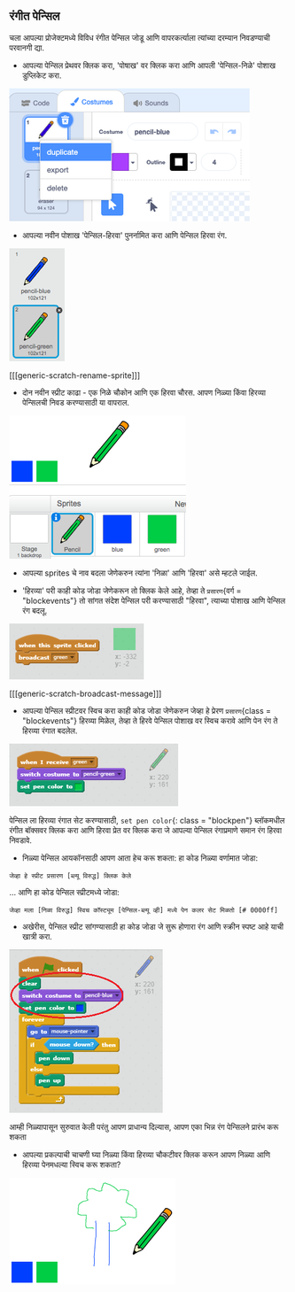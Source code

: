## रंगीत पेन्सिल

चला आपल्या प्रोजेक्टमध्ये विविध रंगीत पेन्सिल जोडू आणि वापरकर्त्याला त्यांच्या दरम्यान निवडण्याची परवानगी द्या.

+ आपल्या पेन्सिल प्रेथवर क्लिक करा, 'पोषाख' वर क्लिक करा आणि आपली 'पेन्सिल-निळे' पोशाख डुप्लिकेट करा.

![स्क्रीनशॉट](images/paint-blue-duplicate.png)

+ आपल्या नवीन पोशाख 'पेन्सिल-हिरवा' पुनर्नामित करा आणि पेन्सिल हिरवा रंग.

![स्क्रीनशॉट](images/paint-pencil-green.png)

[[[generic-scratch-rename-sprite]]]

+ दोन नवीन स्प्रीट काढा - एक निळे चौकोन आणि एक हिरवा चौरस. आपण निळ्या किंवा हिरव्या पेन्सिलची निवड करण्यासाठी या वापराल.

![स्क्रीनशॉट](images/paint-selectors.png)

+ आपल्या sprites चे नाव बदला जेणेकरुन त्यांना 'निळा' आणि 'हिरवा' असे म्हटले जाईल.

+ 'हिरव्या' परी काही कोड जोडा जेणेकरून तो क्लिक केले आहे, तेव्हा ते `प्रसारण`{वर्ग = "blockevents"} तो सांगत संदेश पेन्सिल परी करण्यासाठी "हिरवा", त्याच्या पोशाख आणि पेन्सिल रंग बदलू.

![प्रसारण हिरवे](images/paint-broadcast-green.png)

[[[generic-scratch-broadcast-message]]]

+ आपल्या पेन्सिल स्प्रीटवर स्विच करा काही कोड जोडा जेणेकरुन जेव्हा हे प्रेरण `प्रसारण`{class = "blockevents"} हिरव्या मिळेल, तेव्हा ते हिरवे पेन्सिल पोशाख वर स्विच करावे आणि पेन रंग ते हिरव्या रंगात बदलेल.

![प्रसारण हिरवे](images/broadcast-green.png)

पेन्सिल ला हिरव्या रंगात सेट करण्यासाठी, `set pen color`{: class = "blockpen"} ब्लॉकमधील रंगीत बॉक्सवर क्लिक करा आणि हिरवा प्रेत वर क्लिक करा जे आपल्या पेन्सिल रंगाप्रमाणे समान रंग हिरवा निवडावे.

+ निळ्या पेन्सिल आयकॉनसाठी आपण आता हेच करू शकता: हा कोड निळ्या वर्णामात जोडा:

```blocks
जेव्हा हे स्प्रीट प्रसारण [ब्ल्यू विरुद्ध] क्लिक केले
```

... आणि हा कोड पेन्सिल स्प्रीटमध्ये जोडा:

```blocks
जेव्हा मला [निळा विरुद्ध] स्विच कॉस्ट्यूम [पेन्सिल-ब्ल्यू व्ही] मध्ये पेन कलर सेट मिळतो [# 0000ff]
```

+ अखेरीस, पेन्सिल स्प्रीट सांगण्यासाठी हा कोड जोडा जे सुरू होणारा रंग आणि स्क्रीन स्पष्ट आहे याची खात्री करा.

![पेन्सिल प्रारंभ करा](images/start-pencil.png)

आम्ही निळ्यापासून सुरुवात केली परंतु आपण प्राधान्य दिल्यास, आपण एका भिन्न रंग पेन्सिलने प्रारंभ करू शकता

+ आपल्या प्रकल्पाची चाचणी घ्या निळ्या किंवा हिरव्या चौकटीवर क्लिक करून आपण निळ्या आणि हिरव्या पेनमधल्या स्विच करू शकता?

![स्क्रीनशॉट](images/paint-pens-test.png)